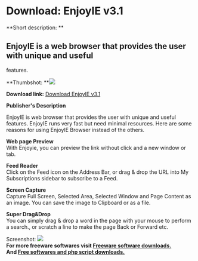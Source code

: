 # Download: EnjoyIE v3.1

**Short description: **

## EnjoyIE is a web browser that provides the user with unique and useful
features.

  
**Thumbshot: **![](http://www.freewarefiles.com/screenshot/enjoyie_md.jpg)   
  
**Download link:** [Download EnjoyIE v3.1](http://freesoftwares.boysofts.com/EnjoyIE-V_program_38352.html)  
  

**Publisher's Description**  
  

EnjoyIE is web browser that provides the user with unique and useful features.
EnjoyIE runs very fast but need minimal resources. Here are some reasons for
using EnjoyIE Browser instead of the others.

**Web page Preview**  
With Enjoyie, you can preview the link without click and a new window or tab.

**Feed Reader**  
Click on the Feed icon on the Address Bar, or drag & drop the URL into My
Subscriptions sidebar to subscribe to a Feed.

**Screen Capture**  
Capture Full Screen, Selected Area, Selected Window and Page Content as an
image. You can save the image to Clipboard or as a file.

**Super Drag&Drop**  
You can simply drag & drop a word in the page with your mouse to perform a
search., or scratch a line to make the page Back or Forward etc.

  
  
Screenshot: ![](http://www.freewarefiles.com/screenshot/enjoyie.jpg)  
**For more freeware softwares visit [Freeware software downloads.](http://freesoftwares.boysofts.com/)**   
**And [Free softwares and php script downloads.](http://www.boysofts.com/)**

